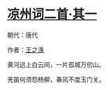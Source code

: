 # [凉州词二首·其一](http://so.gushiwen.org/view_70868.aspx)

朝代：唐代

作者：[王之涣](http://so.gushiwen.org/author_447.aspx)

黄河远上白云间，一片孤城万仞山。

羌笛何须怨杨柳，春风不度玉门关。

